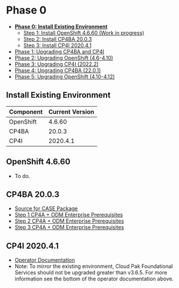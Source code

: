 # Phase 0

- [**Phase 0: Install Existing Environment**](https://github.ibm.com/Gabriel-Hicks/upgradeDocs/blob/main/phases/phase-0.md)
  - [Step 1: Install OpenShift 4.6.60 (Work in progress)](#openshift-4660)
  - [Step 2: Install CP4BA 20.0.3](#cp4ba-2003)
  - [Step 3: Install CP4I 2020.4.1](#cp4i-202041)
- [Phase 1: Upgrading CP4BA and CP4I](https://github.ibm.com/Gabriel-Hicks/upgradeDocs/blob/main/phases/phase-1.md)
- [Phase 2: Upgrading OpenShift (4.6-4.10)](https://github.ibm.com/Gabriel-Hicks/upgradeDocs/blob/main/phases/phase-2.md)
- [Phase 3: Upgrading CP4I (2022.2)](https://github.ibm.com/Gabriel-Hicks/upgradeDocs/blob/main/phases/phase-3.md)
- [Phase 4: Upgrading CP4BA (22.0.1)](https://github.ibm.com/Gabriel-Hicks/upgradeDocs/blob/main/phases/phase-4.md)
- [Phase 5: Upgrading OpenShift (4.10-4.12)](https://github.ibm.com/Gabriel-Hicks/upgradeDocs/blob/main/phases/phase-5.md)

## Install Existing Environment

| Component | Current Version |
| --------- | --------------- |
| OpenShift | 4.6.60          |
| CP4BA     | 20.0.3          |
| CP4I      | 2020.4.1        |

## OpenShift 4.6.60

- To do.

## CP4BA 20.0.3

- [Source for CASE Package](https://github.com/icp4a/cert-kubernetes/tree/20.0.3.2)
- [Step 1 CP4A + ODM Enterprise Prerequisites](https://community.ibm.com/community/user/automation/blogs/lawrence-louie1/2021/02/09/part-1-set-up-your-ocp-cluster-for-odm-cp4a-enterp)
- [Step 2 CP4A + ODM Enterprise Prerequisites](https://community.ibm.com/community/user/automation/blogs/lawrence-louie1/2021/02/09/part-2-check-the-cluster-is-ready-and-create-a-cr)
- [Step 3 CP4A + ODM Enterprise Prerequisites](https://community.ibm.com/community/user/automation/blogs/lawrence-louie1/2021/02/09/part-3-setup-your-operational-decision-manager-dep)

## CP4I 2020.4.1

- [Operator Documentation](https://www.ibm.com/docs/en/cloud-paks/cp-integration/2020.4?topic=installing-adding-online-catalog-sources-cluster)
- Note: To mirror the existing environment, Cloud Pak Foundational Services should not be upgraded greater than v3.6.5. For more information see the bottom of the operator documentation above.
